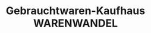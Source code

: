 ---
title: "Gebrauchtwaren-Kaufhaus WARENWANDEL"
url: /ludwigsburg/gebrauchtwaren-kaufhaus-warenwandel/
shop: Gebrauchtwaren
---